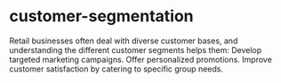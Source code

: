 # customer-segmentation
Retail businesses often deal with diverse customer bases, and understanding the different customer segments helps them:  Develop targeted marketing campaigns. Offer personalized promotions. Improve customer satisfaction by catering to specific group needs.
